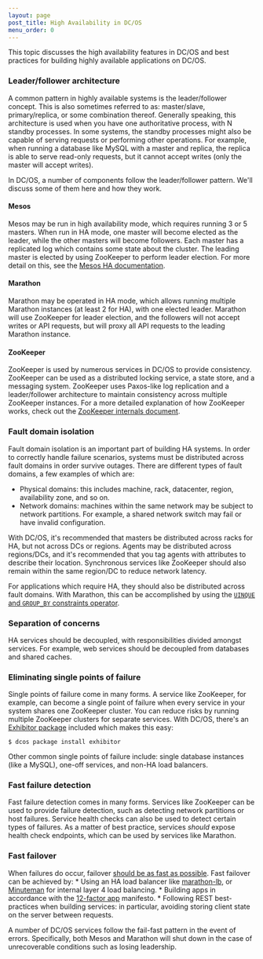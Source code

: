 ```yaml
---
layout: page
post_title: High Availability in DC/OS
menu_order: 0
---
```


This topic discusses the high availability features in DC/OS and best practices for building highly available applications on DC/OS.

### Leader/follower architecture

A common pattern in highly available systems is the leader/follower concept. This is also sometimes referred to as: master/slave, primary/replica, or some combination thereof. Generally speaking, this architecture is used when you have one authoritative process, with N standby processes. In some systems, the standby processes might also be capable of serving requests or performing other operations. For example, when running a database like MySQL with a master and replica, the replica is able to serve read-only requests, but it cannot accept writes (only the master will accept writes).

In DC/OS, a number of components follow the leader/follower pattern. We'll discuss some of them here and how they work.

#### Mesos

Mesos may be run in high availability mode, which requires running 3 or 5 masters. When run in HA mode, one master will become elected as the leader, while the other masters will become followers. Each master has a replicated log which contains some state about the cluster. The leading master is elected by using ZooKeeper to perform leader election. For more detail on this, see the [Mesos HA documentation][1].

#### Marathon

Marathon may be operated in HA mode, which allows running multiple Marathon instances (at least 2 for HA), with one elected leader. Marathon will use ZooKeeper for leader election, and the followers will not accept writes or API requests, but will proxy all API requests to the leading Marathon instance.

#### ZooKeeper

ZooKeeper is used by numerous services in DC/OS to provide consistency. ZooKeeper can be used as a distributed locking service, a state store, and a messaging system. ZooKeeper uses Paxos-like log replication and a leader/follower architecture to maintain consistency across multiple ZooKeeper instances. For a more detailed explanation of how ZooKeeper works, check out the [ZooKeeper internals document][2].

### Fault domain isolation

Fault domain isolation is an important part of building HA systems. In order to correctly handle failure scenarios, systems must be distributed across fault domains in order survive outages. There are different types of fault domains, a few examples of which are:

*   Physical domains: this includes machine, rack, datacenter, region, availability zone, and so on.
*   Network domains: machines within the same network may be subject to network partitions. For example, a shared network switch may fail or have invalid configuration.

With DC/OS, it's recommended that masters be distributed across racks for HA, but not across DCs or regions. Agents may be distributed across regions/DCs, and it's recommended that you tag agents with attributes to describe their location. Synchronous services like ZooKeeper should also remain within the same region/DC to reduce network latency.

For applications which require HA, they should also be distributed across fault domains. With Marathon, this can be accomplished by using the [`UINQUE` and `GROUP_BY` constraints operator][3].

### Separation of concerns

HA services should be decoupled, with responsibilities divided amongst services. For example, web services should be decoupled from databases and shared caches.

### Eliminating single points of failure

Single points of failure come in many forms. A service like ZooKeeper, for example, can become a single point of failure when every service in your system shares one ZooKeeper cluster. You can reduce risks by running multiple ZooKeeper clusters for separate services. With DC/OS, there's an [Exhibitor package][4] included which makes this easy:

`$ dcos package install exhibitor`

Other common single points of failure include: single database instances (like a MySQL), one-off services, and non-HA load balancers.

### Fast failure detection

Fast failure detection comes in many forms. Services like ZooKeeper can be used to provide failure detection, such as detecting network partitions or host failures. Service health checks can also be used to detect certain types of failures. As a matter of best practice, services *should* expose health check endpoints, which can be used by services like Marathon.

### Fast failover

When failures do occur, failover [should be as fast as possible][5]. Fast failover can be achieved by: * Using an HA load balancer like [marathon-lb][6], or [Minuteman][7] for internal layer 4 load balancing. * Building apps in accordance with the [12-factor app][8] manifesto. * Following REST best-practices when building services: in particular, avoiding storing client state on the server between requests.

A number of DC/OS services follow the fail-fast pattern in the event of errors. Specifically, both Mesos and Marathon will shut down in the case of unrecoverable conditions such as losing leadership.

 [1]: https://mesos.apache.org/documentation/latest/high-availability/
 [2]: https://zookeeper.apache.org/doc/r3.4.8/zookeeperInternals.html
 [3]: https://mesosphere.github.io/marathon/docs/constraints.html
 [4]: https://github.com/mesosphere/exhibitor-dcos
 [5]: https://en.wikipedia.org/wiki/Fail-fast
 [6]: https://github.com/mesosphere/marathon-lb
 [7]: https://github.com/mesosphere/minuteman
 [8]: http://12factor.net/